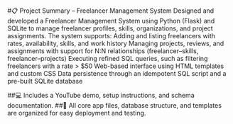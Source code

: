 #📋 Project Summary – Freelancer Management System
Designed and developed a Freelancer Management System using Python (Flask) and SQLite to manage freelancer profiles, skills, organizations, and project assignments. The system supports:
Adding and listing freelancers with rates, availability, skills, and work history
Managing projects, reviews, and assignments with support for N:N relationships (freelancer–skills, freelancer–projects)
Executing refined SQL queries, such as filtering freelancers with a rate > $50
Web-based interface using HTML templates and custom CSS
Data persistence through an idempotent SQL script and a pre-built SQLite database

##💻 Includes a YouTube demo, setup instructions, and schema documentation.
##📂 All core app files, database structure, and templates are organized for easy deployment and testing.
